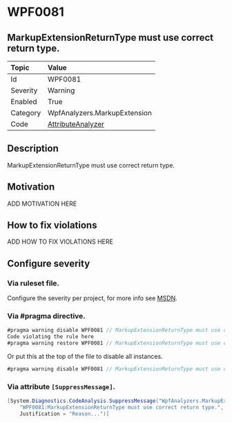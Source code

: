 # WPF0081
## MarkupExtensionReturnType must use correct return type.

| Topic    | Value
| :--      | :--
| Id       | WPF0081
| Severity | Warning
| Enabled  | True
| Category | WpfAnalyzers.MarkupExtension
| Code     | [AttributeAnalyzer](https://github.com/DotNetAnalyzers/WpfAnalyzers/blob/master/WpfAnalyzers/Analyzers/AttributeAnalyzer.cs)

## Description

MarkupExtensionReturnType must use correct return type.

## Motivation

ADD MOTIVATION HERE

## How to fix violations

ADD HOW TO FIX VIOLATIONS HERE

<!-- start generated config severity -->
## Configure severity

### Via ruleset file.

Configure the severity per project, for more info see [MSDN](https://msdn.microsoft.com/en-us/library/dd264949.aspx).

### Via #pragma directive.
```C#
#pragma warning disable WPF0081 // MarkupExtensionReturnType must use correct return type.
Code violating the rule here
#pragma warning restore WPF0081 // MarkupExtensionReturnType must use correct return type.
```

Or put this at the top of the file to disable all instances.
```C#
#pragma warning disable WPF0081 // MarkupExtensionReturnType must use correct return type.
```

### Via attribute `[SuppressMessage]`.

```C#
[System.Diagnostics.CodeAnalysis.SuppressMessage("WpfAnalyzers.MarkupExtension", 
    "WPF0081:MarkupExtensionReturnType must use correct return type.", 
    Justification = "Reason...")]
```
<!-- end generated config severity -->